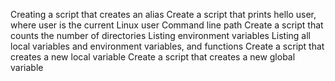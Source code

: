 Creating a script that creates an alias
Create a script that prints hello user, where user is the current Linux user
Command line path
Create a script that counts the number of directories
Listing environment variables
Listing all local variables and environment variables, and functions
Create a script that creates a new local variable
Create a script that creates a new global variable
